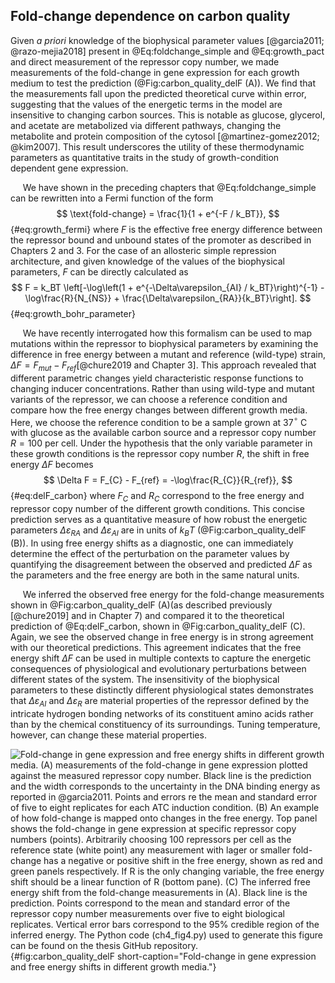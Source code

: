 ## Fold-change dependence on carbon quality

Given *a priori* knowledge of the biophysical parameter values
[@garcia2011; @razo-mejia2018] present in @Eq:foldchange_simple 
and @Eq:growth_pact and direct measurement of the repressor copy number, we made measurements of
the fold-change in gene expression for each growth medium to test the
prediction (@Fig:carbon_quality_delF (A)). We find that the
measurements fall upon the predicted theoretical curve within error,
suggesting that the values of the energetic terms in the model are
insensitive to changing carbon sources. This is notable as glucose,
glycerol, and acetate are metabolized via different pathways, changing
the metabolite and protein composition of the cytosol
[@martinez-gomez2012; @kim2007]. This result underscores the utility of
these thermodynamic parameters as quantitative traits in the study of
growth-condition dependent gene expression.

&nbsp;&nbsp;&nbsp;&nbsp;&nbsp;We have shown in the preceding chapters that
@Eq:foldchange_simple can be rewritten into a Fermi function of the form
$$
\text{fold-change} = \frac{1}{1 + e^{-F / k_BT}},
$${#eq:growth_fermi} 
where $F$ is the effective free energy difference between the repressor bound
and unbound states of the promoter as described in Chapters 2 and 3.
For the case of an allosteric simple repression architecture, and given knowledge of the
values of the biophysical parameters, $F$ can be directly calculated as
$$
F = k_BT \left[-\log\left(1 + e^{-\Delta\varepsilon_{AI} / k_BT}\right)^{-1} -
\log\frac{R}{N_{NS}} + \frac{\Delta\varepsilon_{RA}}{k_BT}\right].
$${#eq:growth_bohr_parameter}

&nbsp;&nbsp;&nbsp;&nbsp;&nbsp;We have recently interrogated how this
formalism can be used to map mutations within the repressor to
biophysical parameters by examining the difference in free energy
between a mutant and reference (wild-type) strain, $\Delta F = F_{mut} -
F_{ref}$[@chure2019 and Chapter 3]. This approach revealed that different parametric
changes yield characteristic response functions to changing inducer
concentrations. Rather than using wild-type and mutant variants of the
repressor, we can choose a reference condition and compare how the free
energy changes between different growth media. Here, we choose the
reference condition to be a sample grown at 37$^\circ$ C with glucose as
the available carbon source and a repressor copy number $R = 100$ per
cell. Under the hypothesis that the only variable parameter in these
growth conditions is the repressor copy number $R$, the shift in free
energy $\Delta F$ becomes
$$
\Delta F = F_{C} - F_{ref} = -\log\frac{R_{C}}{R_{ref}},
$${#eq:delF_carbon}
where $F_C$ and $R_C$ correspond to the free energy and repressor copy number
of the different growth conditions. This concise prediction serves as a
quantitative measure of how robust the energetic parameters
$\Delta\varepsilon_{RA}$ and $\Delta\varepsilon_{AI}$ are in units of $k_BT$
(@Fig:carbon_quality_delF (B)). In using free energy shifts as a diagnostic,
one can immediately determine the effect of the perturbation on the parameter
values by quantifying the disagreement between the observed and predicted
$\Delta F$ as the parameters and the free energy are both in the same natural
units.

&nbsp;&nbsp;&nbsp;&nbsp;&nbsp;We inferred the observed free energy for the fold-change measurements shown
in @Fig:carbon_quality_delF (A)(as described previously [@chure2019] and in
Chapter 7) and compared it to the theoretical prediction of @Eq:delF_carbon,
shown in @Fig:carbon_quality_delF (C). Again, we see the observed change in
free energy is in strong agreement with our theoretical predictions. This
agreement indicates that the free energy shift $\Delta F$ can be used in
multiple contexts to capture the energetic consequences of physiological and
evolutionary perturbations between different states of the system. The
insensitivity of the biophysical parameters to these distinctly different
physiological states demonstrates that $\Delta\varepsilon_{AI}$ and
$\Delta\varepsilon_{R}$ are material properties of the repressor defined by
the intricate hydrogen bonding networks of its constituent amino acids rather
than by the chemical constituency of its surroundings. Tuning temperature,
however, can change these material properties.

![**Fold-change in gene expression and free energy shifts in different growth
media.** (A) measurements of the fold-change in gene expression plotted against
the measured repressor copy number. Black line is the prediction and the width
corresponds to the uncertainty in the DNA binding energy as reported in
@garcia2011. Points and errors re the mean and standard error of five to eight
replicates for each ATC induction condition. (B) An example of how fold-change
is mapped onto changes in the free energy. Top panel shows the fold-change in
gene expression at specific repressor copy numbers (points). Arbitrarily choosing
100 repressors per cell as the reference state (white point) any measurement with
lager or smaller fold-change has a negative or positive shift in the free
energy, shown as red and green panels respectively. If $R$ is the only changing
variable, the free energy shift should be a linear function of $R$ (bottom pane).
(C) The inferred free energy shift from the fold-change measurements in (A).
Black line is the prediction. Points correspond to the mean and standard error
of the repressor copy number measurements over five to eight biological
replicates. Vertical error bars correspond to the 95\% credible region of the
inferred energy. The [Python code
(`ch4_fig4.py`)](https://github.com/gchure/phd/blob/master/src/chapter_04/code/ch4_fig4.py)
used to generate this figure can be found on the thesis [GitHub
repository](https://github.com/gchure/phd).](ch4_fig4){#fig:carbon_quality_delF
short-caption="Fold-change in gene expression and free energy shifts in
different growth media."}